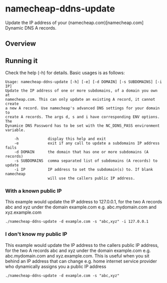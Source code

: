 # namecheap-ddns-update
Update the IP address of your (namecheap.com)[namecheap.com] Dynamic DNS A records.

## Overview

## Running it

Check the help (-h) for details. Basic usages is as follows:
```
Usage: namecheap-ddns-update [-h] [-e] [-d DOMAIN] [-s SUBDOMAINS] [-i IP]
Update the IP address of one or more subdomains, of a domain you own at
namecheap.com. This can only update an existing A record, it cannot create
a new A record. Use namecheap's advanced DNS settings for your domain to
create A records. The args d, s and i have corresponding ENV options. The
Dynamice DNS Password has to be set with the NC_DDNS_PASS environment variable.

    -h             display this help and exit
    -e             exit if any call to update a subdomains IP address fails
    -d DOMAIN      the domain that has one or more subdomains (A records)
    -s SUBDOMAINS  comma separated list of subdomains (A records) to update
    -i IP          IP address to set the subdomain(s) to. If blank namecheap
                   will use the callers public IP address.
```

### With a known public IP
This example would update the IP address to 127.0.0.1, for the two A records abc and xyz under the domain example.com e.g. abc.mydomain.com and xyz.example.com
```
./namecheap-ddns-update -d example.com -s "abc,xyz" -i 127.0.0.1
```
### I don't know my public IP
This example would update the IP address to the callers public IP address, for the two A records abc and xyz under the domain example.com e.g. abc.mydomain.com and xyz.example.com. This is useful when you sit behind an IP address that can change e.g. home internet service provider who dynamically assigns you a public IP address
```
./namecheap-ddns-update -d example.com -s "abc,xyz"
```
